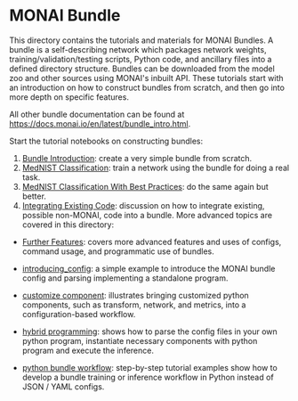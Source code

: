 # MONAI Bundle

This directory contains the tutorials and materials for MONAI Bundles. A bundle is a self-describing network which
packages network weights, training/validation/testing scripts, Python code, and ancillary files into a defined
directory structure. Bundles can be downloaded from the model zoo and other sources using MONAI's inbuilt API.
These tutorials start with an introduction on how to construct bundles from scratch, and then go into more depth
on specific features.

All other bundle documentation can be found at https://docs.monai.io/en/latest/bundle_intro.html.

Start the tutorial notebooks on constructing bundles:

1. [Bundle Introduction](./01_bundle_intro.ipynb): create a very simple bundle from scratch.
2. [MedNIST Classification](./02_mednist_classification.ipynb): train a network using the bundle for doing a real task.
3. [MedNIST Classification With Best Practices](./03_mednist_classification_v2.ipynb): do the same again but better.
4. [Integrating Existing Code](./04_integrating_code.ipynb): discussion on how to integrate existing, possible non-MONAI, code into a bundle.
More advanced topics are covered in this directory:

* [Further Features](./further_features.md): covers more advanced features and uses of configs, command usage, and
programmatic use of bundles.

* [introducing_config](./introducing_config): a simple example to introduce the MONAI bundle config and parsing
implementing a standalone program.

*  [customize component](./custom_component): illustrates bringing customized python components, such as transform,
network, and metrics, into a configuration-based workflow.

*  [hybrid programming](./hybrid_programming): shows how to parse the config files in your own python program,
instantiate necessary components with python program and execute the inference.

* [python bundle workflow](./python_bundle_workflow): step-by-step tutorial examples show how to develop a bundle
training or inference workflow in Python instead of JSON / YAML configs.
